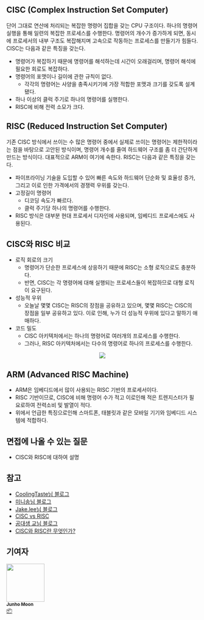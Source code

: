 ## CISC (Complex Instruction Set Computer)

단어 그대로 연산에 처리되는 복잡한 명령어 집합을 갖는 CPU 구조이다. 하나의 명령어 실행을 통해 일련의 복잡한 프로세스를 수행한다.
명령어의 개수가 증가하게 되면, 동시에 프로세서의 내부 구조도 복잡해지며 고속으로 작동하는 프로세스를 만들기가 힘들다. 
CISC는 다음과 같은 특징을 갖는다.

- 명령어가 복잡하기 때문에 명령어를 해석하는데 시간이 오래걸리며, 명령어 해석에 필요한 회로도 복잡하다.
- 명령어의 포맷이나 길이에 관한 규칙이 없다.
  - 각각의 명령어는 사양을 충족시키기에 가장 적합한 포맷과 크기를 갖도록 설계됐다.
- 하나 이상의 클럭 주기로 하나의 명령어를 실행한다.
- RISC에 비해 전력 소모가 크다.



## RISC (Reduced Instruction Set Computer)

기존 CISC 방식에서 쓰이는 수 많은 명령어 중에서 실제로 쓰이는 명령어는 제한적이라는 점을 바탕으로 고안된 방식이며, 명령어 개수를 줄여 하드웨어 
구조를 좀 더 간단하게 만드는 방식이다. 대표적으로 ARM이 여기에 속한다.
RISC는 다음과 같은 특징을 갖는다.

- 파이프라이닝 기술을 도입할 수 있어 빠른 속도와 하드웨어 단순화 및 효율성 증가, 그리고 이로 인한 가격에서의 경쟁력 우위를 갖는다.
- 고정길이 명령어
  - 디코딩 속도가 빠르다.
  - 클럭 주기당 하나의 명령어를 수행한다.
- RISC 방식은 대부분 현대 프로세서 디자인에 사용되며, 임베디드 프로세스에도 사용된다.



## CISC와 RISC 비교

- 로직 회로의 크기
  - 명령어가 단순한 프로세스에 상응하기 때문에 RISC는 소형 로직으로도 충분하다.
  - 반면, CISC는 각 명령어에 대해 실행되는 프로세스들이 복잡하므로 대형 로직이 요구된다.
- 성능적 우위
  - 오늘날 몇몇 CISC는 RISC의 장점을 공유하고 있으며, 몇몇 RISC는 CISC의 장점을 일부 공유하고 있다.
    이로 인해, 누가 더 성능적 우위에 있다고 말하기 애매하다.
- 코드 밀도
  - CISC 아키텍처에서는 하나의 명령어로 여러개의 프로세스를 수행한다.
  - 그러나, RISC 아키텍처에서는 다수의 명령어로 하나의 프로세스를 수행한다.


<div align='center'>
    <img src='/img/computer_architecture_and_OS/cisc_risc/01.PNG' />
</div>




## ARM (Advanced RISC Machine)

-  ARM은 임베디드에서 많이 사용되는 RISC 기반의 프로세서이다.
-  RISC 기반이므로, CISC에 비해 명령어 수가 적고 이로인해 적은 트렌지스터가 필요로하여 전력소비 및 발열이 적다.
-  위에서 언급한 특징으로인해 스마트폰, 태블릿과 같은 모바일 기기와 임베디드 시스템에 적합하다.





## 면접에 나올 수 있는 질문

- CISC와 RISC에 대하여 설명





## 참고

- [CoolingTaste님 블로그](https://cooling.tistory.com/19)
- [미니송님 블로그](https://dany-it.tistory.com/41)
- [Jake.lee님 블로그](https://frontalnh.github.io/2018/04/17/%EC%BB%B4%ED%93%A8%ED%84%B0-%EA%B5%AC%EC%A1%B0-risc-%EC%99%80-cisc-%EA%B5%AC%EC%A1%B0/)
- [CISC vs RISC](https://jwprogramming.tistory.com/20)
- [공대생 교님 블로그](https://eunkyovely.tistory.com/35)
- [CISC와 RISC란 무엇인가?](https://www.seminet.co.kr/ms_pdf/667_20151229134857_201502_st.pdf)



## 기여자

<td align="center"><a href="https://github.com/zoolake"><img src="https://avatars.githubusercontent.com/u/57625026?v=4" width="100px;" alt=""/><br /><sub><b>Junho Moon</b></sub></a><br /><a href="#platform-zoolake" title="Packaging/porting to new platform">📦</a></td>